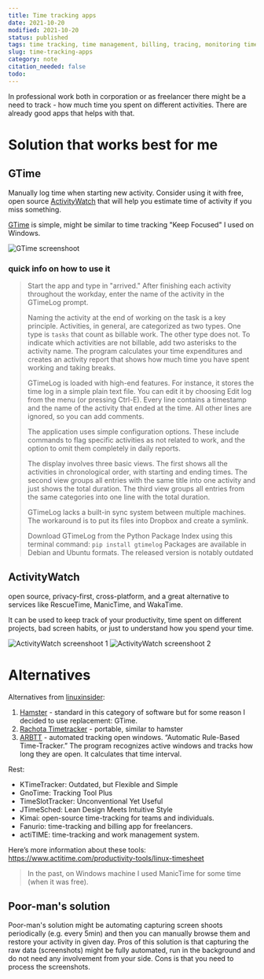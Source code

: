 ```yaml
---
title: Time tracking apps
date: 2021-10-20
modified: 2021-10-20
status: published
tags: time tracking, time management, billing, tracing, monitoring time, monitoring productivity, monitoring, productivity
slug: time-tracking-apps
category: note
citation_needed: false
todo: 
---
```


In professional work both in corporation or as freelancer there might be a need to track - how much time you spent on different activities. There are already good apps that helps with that.

# Solution that works best for me

## GTime
Manually log time when starting new activity. Consider using it with free, open source [ActivityWatch](https://activitywatch.net/) that will help you estimate time of activity if you miss something.

[GTime](https://mg.pov.lt/gtimelog/) is simple, might be similar to time tracking "Keep Focused" I used on Windows.

![GTime screenshoot](https://linuxinsider.com/article_images/2019/85896_620x390.jpg)

### quick info on how to use it

> Start the app and type in "arrived." After finishing each activity throughout the workday, enter the name of the activity in the GTimeLog prompt.
> 
> Naming the activity at the end of working on the task is a key principle. Activities, in general, are categorized as two types. One type is `tasks` that count as billable work. The other type does not. To indicate which activities are not billable, add two asterisks to the activity name. The program calculates your time expenditures and creates an activity report that shows how much time you have spent working and taking breaks.
> 
> GTimeLog is loaded with high-end features. For instance, it stores the time log in a simple plain text file. You can edit it by choosing Edit log from the menu (or pressing Ctrl-E). Every line contains a timestamp and the name of the activity that ended at the time. All other lines are ignored, so you can add comments.
> 
> The application uses simple configuration options. These include commands to flag specific activities as not related to work, and the option to omit them completely in daily reports.
> 
> The display involves three basic views. The first shows all the activities in chronological order, with starting and ending times. The second view groups all entries with the same title into one activity and just shows the total duration. The third view groups all entries from the same categories into one line with the total duration.
> 
> GTimeLog lacks a built-in sync system between multiple machines. The workaround is to put its files into Dropbox and create a symlink.
> 
> Download GTimeLog from the Python Package Index using this terminal command: `pip install gtimelog` Packages are available in Debian and Ubuntu formats. The released version is notably outdated

## ActivityWatch
open source, privacy-first, cross-platform, and a great alternative to services like RescueTime, ManicTime, and WakaTime.

It can be used to keep track of your productivity, time spent on different projects, bad screen habits, or just to understand how you spend your time.

![ActivityWatch screenshoot 1](https://activitywatch.net/img/screenshot-v0.9.3-activity.png)
![ActivityWatch screenshoot 2](https://activitywatch.net/img/screenshot-v0.8.0b9-timeline.png)

# Alternatives
Alternatives from [linuxinsider](https://linuxinsider.com/story/8-great-linux-time-tracker-apps-to-keep-you-on-task-85896.html):

1. [Hamster](https://projecthamster.wordpress.com/about/) - standard in this category of software but for some reason I decided to use replacement: GTime.
2. [Rachota Timetracker](http://rachota.sourceforge.net/en/index.html) - portable, similar to hamster
3. [ARBTT]() - automated tracking open windows. “Automatic Rule-Based Time-Tracker.” The program recognizes active windows and tracks how long they are open. It calculates that time interval.

Rest:

- KTimeTracker: Outdated, but Flexible and Simple
- GnoTime: Tracking Tool Plus
- TimeSlotTracker: Unconventional Yet Useful
- JTimeSched: Lean Design Meets Intuitive Style
- Kimai: open-source time-tracking for teams and individuals.
- Fanurio: time-tracking and billing app for freelancers.
- actiTIME: time-tracking and work management system.

Here’s more information about these tools:
https://www.actitime.com/productivity-tools/linux-timesheet

> In the past, on Windows machine I used ManicTime for some time (when it was free).

## Poor-man's solution
Poor-man's solution might be automating capturing screen shoots periodically (e.g. every 5min) and then you can manually browse them and restore your activity in given day. Pros of this solution is that capturing the raw data (screenshots) might be fully automated, run in the background and do not need any involvement from your side. Cons is that you need to process the screenshots.
